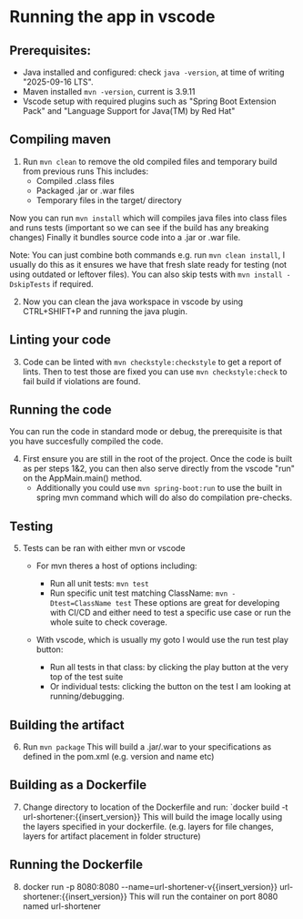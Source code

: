 # Running the app in vscode

## Prerequisites:
- Java installed and configured: check `java -version`, at time of writing "2025-09-16 LTS".
- Maven installed `mvn -version`, current is 3.9.11
- Vscode setup with required plugins such as "Spring Boot Extension Pack" and "Language Support for Java(TM) by Red Hat"

## Compiling maven
1) Run `mvn clean` to remove the old compiled files and temporary build from previous runs
This includes:
   - Compiled .class files
   - Packaged .jar or .war files
   - Temporary files in the target/ directory

Now you can run `mvn install` which will compiles java files into class files and runs tests (important so we can see if the build has any breaking changes)
Finally it bundles source code into a .jar or .war file.

Note: You can just combine both commands e.g. run `mvn clean install`, I usually do this as it ensures we have that fresh slate ready for testing (not using outdated or leftover files).
You can also skip tests with `mvn install -DskipTests` if required.

2) Now you can clean the java workspace in vscode by using CTRL+SHIFT+P and running the java plugin.

## Linting your code
3) Code can be linted with `mvn checkstyle:checkstyle` to get a report of lints.
Then to test those are fixed you can use `mvn checkstyle:check` to fail build if violations are found.

## Running the code
You can run the code in standard mode or debug, the prerequisite is that you have succesfully compiled the code.

4)  First ensure you are still in the root of the project.
    Once the code is built as per steps 1&2, you can then also serve directly from the vscode "run" on the AppMain.main() method.
    - Additionally you could use `mvn spring-boot:run` to use the built in spring mvn command which will do also do compilation pre-checks.

## Testing
5) Tests can be ran with either mvn or vscode
   - For mvn theres a host of options including:
      - Run all unit tests: `mvn test`
      - Run specific unit test matching ClassName: `mvn -Dtest=ClassName test`
   These options are great for developing with CI/CD and either need to test a specific use case or run the whole suite to check coverage.

   - With vscode, which is usually my goto I would use the run test play button:
      - Run all tests in that class: by clicking the play button at the very top of the test suite
      - Or individual tests: clicking the button on the test I am looking at running/debugging.

## Building the artifact
6) Run `mvn package`
   This will build a .jar/.war to your specifications as defined in the pom.xml (e.g. version and name etc)

## Building as a Dockerfile
7) Change directory to location of the Dockerfile and run: `docker build -t url-shortener:{{insert_version}}
   This will build the image locally using the layers specified in your dockerfile. (e.g. layers for file changes, layers for artifact placement in folder structure)

## Running the Dockerfile
8) docker run -p 8080:8080 --name=url-shortener-v{{insert_version}} url-shortener:{{insert_version}}
   This will run the container on port 8080 named url-shortener